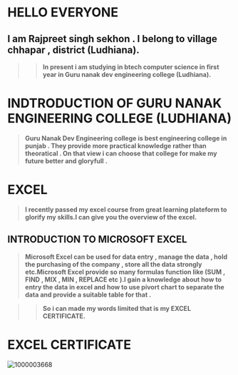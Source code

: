 # **HELLO EVERYONE** 

## **I am Rajpreet singh sekhon . I belong to village chhapar , district (Ludhiana)**.

>>**In present i am studying in btech computer science in first year in Guru nanak dev engineering college (Ludhiana).**

# **INDTRODUCTION OF GURU NANAK ENGINEERING COLLEGE (LUDHIANA)**

>**Guru Nanak Dev Engineering college is best engineering college in punjab . They provide more practical knowledge rather than theoratical . On that view i can choose that college for make my future better and gloryfull .**

# **EXCEL** 

>**I recently passed my excel course from great learning plateform to glorify my skills.I can give you the overview of the excel.**

## **INTRODUCTION TO MICROSOFT EXCEL**

>**Microsoft Excel can be used for data entry , manage the data , hold the purchasing of the company , store all the data strongly etc.Microsoft Excel provide so many formulas function like (SUM , FIND , MIX , MIN , REPLACE etc ).I gain a knowledge about how to entry the data in excel and how to use pivort chart to separate  the data and provide a suitable table for that .**

>>**So i can made my words limited that is my EXCEL CERTIFICATE.**

# **EXCEL CERTIFICATE**

![1000003668](https://github.com/user-attachments/assets/43685426-c7c7-46d2-b4b3-a5613b02c749)



